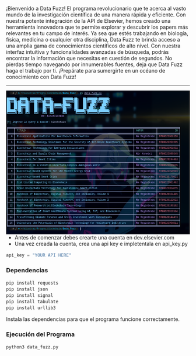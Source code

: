 ¡Bienvenido a Data Fuzz! El programa revolucionario que te acerca al vasto mundo de la investigación científica de una manera rápida y eficiente. Con nuestra potente integración de la API de Elsevier, hemos creado una herramienta innovadora que te permite explorar y descubrir los papers más relevantes en tu campo de interés. Ya sea que estés trabajando en biología, física, medicina o cualquier otra disciplina, Data Fuzz te brinda acceso a una amplia gama de conocimientos científicos de alto nivel. Con nuestra interfaz intuitiva y funcionalidades avanzadas de búsqueda, podrás encontrar la información que necesitas en cuestión de segundos. No pierdas tiempo navegando por innumerables fuentes, deja que Data Fuzz haga el trabajo por ti. ¡Prepárate para sumergirte en un océano de conocimiento con Data Fuzz!
***

<img src="Pasted image 20230614211546.png" align="right" />

- Antes de comenzar debes crearte una cuenta en dev.elsevier.com
-  Una vez creada la cuenta, crea una api key e impletentala en api_key.py
```python
api_key = "YOUR API HERE"
```

### Dependencias
```bash
pip install requests
pip install json
pip install signal
pip install tabulate
pip install urllib3
```
Instala las dependencias para que el programa funcione correctamente.
### Ejecución del Programa
```bash
python3 data_fuzz.py
```
